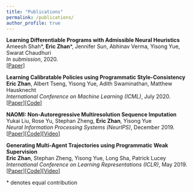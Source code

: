 ```yaml
---
title: "Publications"
permalink: /publications/
author_profile: true
---
```


<b>Learning Differentiable Programs with Admissible Neural Heuristics</b> <br>
Ameesh Shah\*, <b>Eric Zhan</b>\*, Jennifer Sun, Abhinav Verma, Yisong Yue, Swarat Chaudhuri <br>
*In submission*, 2020. <br>
[[Paper](https://arxiv.org/abs/2007.12101)]

<b>Learning Calibratable Policies using Programmatic Style-Consistency</b> <br>
<b>Eric Zhan</b>, Albert Tseng, Yisong Yue, Adith Swaminathan, Matthew Hausknecht <br>
*International Conference on Machine Learning (ICML)*, July 2020. <br>
[[Paper](https://arxiv.org/abs/1910.01179)][[Code](https://github.com/ezhan94/calibratable-style-consistency)]

<b>NAOMI: Non-Autoregressive Multiresolution Sequence Imputation</b> <br>
Yukai Liu, Rose Yu, Stephan Zheng, <b>Eric Zhan</b>, Yisong Yue <br>
*Neural Information Processing Systems (NeurIPS)*, December 2019. <br>
[[Paper](https://arxiv.org/abs/1901.10946)][[Code](https://github.com/felixykliu/NAOMI)][[Video](https://www.youtube.com/watch?v=eoiK42w02w0)]

<b>Generating Multi-Agent Trajectories using Programmatic Weak Supervision</b> <br>
<b>Eric Zhan</b>, Stephan Zheng, Yisong Yue, Long Sha, Patrick Lucey <br>
*International Conference on Learning Representations (ICLR)*, May 2019. <br>
[[Paper](https://arxiv.org/abs/1803.07612)][[Code](https://github.com/ezhan94/multiagent-programmatic-supervision)][[Video](https://www.youtube.com/watch?v=0q1j22yMipY)]

\* denotes equal contribution

